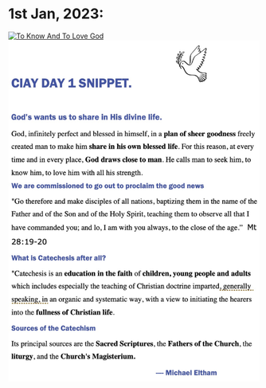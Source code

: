# 1st Jan, 2023:

[![To Know And To Love God](https://img.youtube.com/vi/tI-pOSv7tvg/maxresdefault.jpg)](https://www.youtube.com/watch?v=tI-pOSv7tvg "To Know And To Love God")
![Day 1 Snippet](https://github.com/fernal73/CIAY/blob/main/January/jpgs/Day1Snippet.jpg?raw=true)
